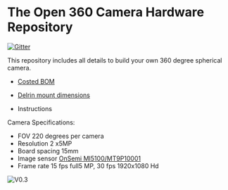 # The Open 360 Camera Hardware Repository 
[![Gitter](https://badges.gitter.im/Open360cam/360CamHardware.svg)](https://gitter.im/Open360cam/360CamHardware?utm_source=badge&utm_medium=badge&utm_campaign=pr-badge)

This repository includes all details to build your own 360 degree spherical camera. 

* [Costed BOM](/360CamHardware/BOMV0.03.csv) 

* [Delrin mount dimensions]( https://docs.google.com/drawings/d/1a1yqljNkfvwshJXSAQb4WQnTHRU0a6AmI5eeKOmlvyI/edit?usp=sharing)
* Instructions

Camera Specifications:

* FOV 220 degrees per camera
* Resolution 2 x5MP
* Board spacing 15mm
* Image sensor [OnSemi MI5100/MT9P10001](http://www.onsemi.com/pub_link/Collateral/MT9P001-D.PDF)
* Frame rate 15 fps full5 MP, 30 fps 1920x1080 Hd

![V0.3](http://i.imgur.com/UVtXb0t.jpg?1)

